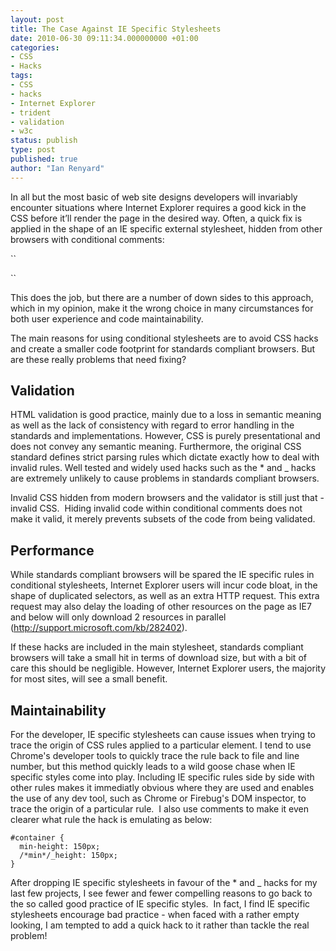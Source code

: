 ```yaml
---
layout: post
title: The Case Against IE Specific Stylesheets
date: 2010-06-30 09:11:34.000000000 +01:00
categories:
- CSS
- Hacks
tags:
- CSS
- hacks
- Internet Explorer
- trident
- validation
- w3c
status: publish
type: post
published: true
author: "Ian Renyard"
---
```

In all but the most basic of web site designs developers will invariably encounter situations where Internet Explorer requires a good kick in the CSS before it’ll render the page in the desired way.  Often, a quick fix is applied in the shape of an IE specific external stylesheet, hidden from other browsers with conditional comments:

``
<!--[if IE]><link href="ie.css" type="text/css" rel="stylesheet" /><![endif]-->
``

This does the job, but there are a number of down sides to this approach, which in my opinion, make it the wrong choice in many circumstances for both user experience and code maintainability.

The main reasons for using conditional stylesheets are to avoid CSS hacks and create a smaller code footprint for standards compliant browsers.  But are these really problems that need fixing?

## Validation

HTML validation is good practice, mainly due to a loss in semantic meaning as well as the lack of consistency with regard to error handling in the standards and implementations.  However, CSS is purely presentational and does not convey any semantic meaning.  Furthermore, the original CSS standard defines strict parsing rules which dictate exactly how to deal with invalid rules.  Well tested and widely used hacks such as the * and _ hacks are extremely unlikely to cause problems in standards compliant browsers.

Invalid CSS hidden from modern browsers and the validator is still just that - invalid CSS.  Hiding invalid code within conditional comments does not make it valid, it merely prevents subsets of the code from being validated.

## Performance

While standards compliant browsers will be spared the IE specific rules in conditional stylesheets, Internet Explorer users will incur code bloat, in the shape of duplicated selectors, as well as an extra HTTP request.  This extra request may also delay the loading of other resources on the page as IE7 and below will only download 2 resources in parallel (http://support.microsoft.com/kb/282402).

If these hacks are included in the main stylesheet, standards compliant browsers will take a small hit in terms of download size, but with a bit of care this should be negligible.  However, Internet Explorer users, the majority for most sites, will see a small benefit.

## Maintainability

For the developer, IE specific stylesheets can cause issues when trying to trace the origin of CSS rules applied to a particular element. I tend to use Chrome's developer tools to quickly trace the rule back to file and line number, but this method quickly leads to a wild goose chase when IE specific styles come into play. Including IE specific rules side by side with other rules makes it immediatly obvious where they are used and enables the use of any dev tool, such as Chrome or Firebug's DOM inspector, to trace the origin of a particular rule.  I also use comments to make it even clearer what rule the hack is emulating as below:

```
#container {
  min-height: 150px;
  /*min*/_height: 150px;
}
```

After dropping IE specific stylesheets in favour of the * and _ hacks for my last few projects, I see fewer and fewer compelling reasons to go back to the so called good practice of IE specific styles.  In fact, I find IE specific stylesheets encourage bad practice - when faced with a rather empty looking, I am tempted to add a quick hack to it rather than tackle the real problem!

